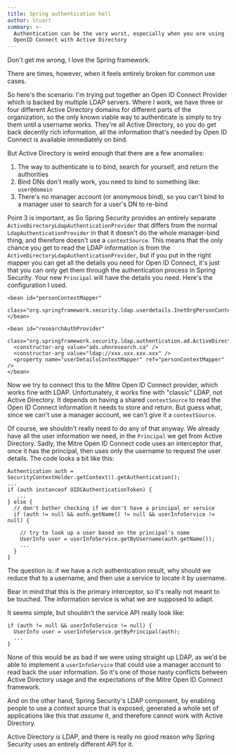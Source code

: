 ```yaml
---
title: Spring authentication hell
author: Stuart
summary: >-
  Authentication can be the very worst, especially when you are using
  OpenID Connect with Active Directory
---
```


Don't get me wrong, I love the Spring framework.

There are times, however, when it feels entirely broken for common use cases.  

So here's the scenario: I'm trying put together an Open ID Connect Provider which is backed by multiple LDAP servers. Where I work, we have three or four different Active Directory domains for different parts of the organization, so the only known viable way to authenticate is simply to try them until a username works. They're all Active Directory, so you do get back decently rich information, all the information that's needed by Open ID Connect is available immediately on bind.

But Active Directory is weird enough that there are a few anomalies:

 1. The way to authenticate is to bind, search for yourself, and return the authorities
 2. Bind DNs don't really work, you need to bind to something like: `user@domain`
 3. There's no manager account (or anonymous bind), so you can't bind to a manager user to search for a user's DN to re-bind

Point 3 is important, as So Spring Security provides an entirely separate `ActiveDirectoryLdapAuthenticationProvider` that differs from the normal `LdapAuthenticationProvider` in that it doesn't do the whole manager-bind thing, and therefore doesn't use a `contextSource`. This means that the only chance you get to read the LDAP information is from the `ActiveDirectoryLdapAuthenticationProvider`, but if you put in the right mapper you can get all the details you need for Open ID Connect, it's just that you can only get them through the authentication process in Spring Security. Your new `Principal` will have the details you need. Here's the configuration I used.

    <bean id="personContextMapper"
          class="org.springframework.security.ldap.userdetails.InetOrgPersonContextMapper"></bean>

    <bean id="researchAuthProvider"
          class="org.springframework.security.ldap.authentication.ad.ActiveDirectoryLdapAuthenticationProvider">
      <constructor-arg value="ads.uhnresearch.ca" />
      <constructor-arg value="ldap://xxx.xxx.xxx.xxx" />
      <property name="userDetailsContextMapper" ref="personContextMapper" />
    </bean>


Now we try to connect this to the Mitre Open ID Connect provider, which works fine with LDAP. Unfortunately, it works fine with "classic" LDAP, not Active Directory. It depends on having a shared `contextSource` to read the Open ID Connect information it needs to store and return. But guess what, since we can't use a manager account, we can't give it a `contextSource`.

Of course, we shouldn't really need to do any of that anyway. We already have all the user information we need, in the `Principal` we get from Active Directory. Sadly, the Mitre Open ID Connect code uses an interceptor that, once it has the principal, then uses only the username to request the user details. The code looks a bit like this:

    Authentication auth = SecurityContextHolder.getContext().getAuthentication();
    ...
    if (auth instanceof OIDCAuthenticationToken) {
       ...
    } else {
      // don't bother checking if we don't have a principal or service
      if (auth != null && auth.getName() != null && userInfoService != null) {

        // try to look up a user based on the principal's name
        UserInfo user = userInfoService.getByUsername(auth.getName());
        ...
      }
    }

The question is: if we have a rich authentication result, why should we reduce that to a username, and then use a service to locate it by username.

Bear in mind that this is the primary interceptor, so it's really not meant to be touched. The information service is what we are supposed to adapt.

It seems simple, but shouldn't the service API really look like:

    if (auth != null && userInfoService != null) {
      UserInfo user = userInfoService.getByPrincipal(auth);
      ...
    }

None of this would be as bad if we were using straight up LDAP, as we'd be able to implement a `userInfoService` that could use a manager account to read back the user information. So it's one of those nasty conflicts between Active Directory usage and the expectations of the Mitre Open ID Connect framework.

And on the other hand, Spring Security's LDAP component, by enabling people to use a context source that is exposed, generated a whole set of applications like this that *assume* it, and therefore cannot work with Active Directory.

Active Directory *is* LDAP, and there is really no good reason why Spring Security uses an entirely different API for it.
